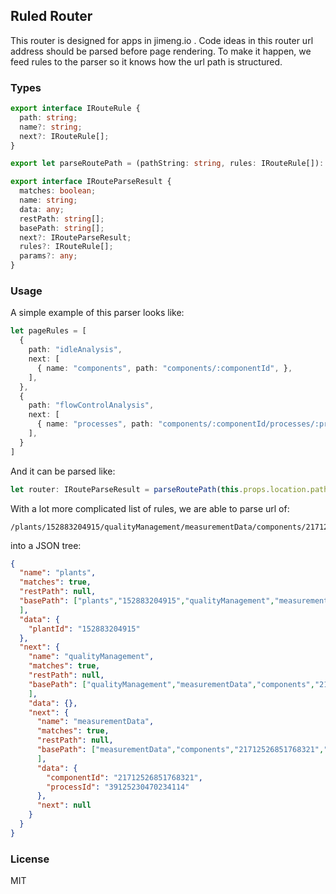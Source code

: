
Ruled Router
----

This router is designed for apps in jimeng.io . Code ideas in this router url address should be parsed before page rendering. To make it happen, we feed rules to the parser so it knows how the url path is structured.

### Types

```ts
export interface IRouteRule {
  path: string;
  name?: string;
  next?: IRouteRule[];
}

export let parseRoutePath = (pathString: string, rules: IRouteRule[]): IRouteParseResult => {}

export interface IRouteParseResult {
  matches: boolean;
  name: string;
  data: any;
  restPath: string[];
  basePath: string[];
  next?: IRouteParseResult;
  rules?: IRouteRule[];
  params?: any;
}
```

### Usage

A simple example of this parser looks like:

```ts
let pageRules = [
  {
    path: "idleAnalysis",
    next: [
      { name: "components", path: "components/:componentId", },
    ],
  },
  {
    path: "flowControlAnalysis",
    next: [
      { name: "processes", path: "components/:componentId/processes/:processId", },
    ],
  }
]
```

And it can be parsed like:

```ts
let router: IRouteParseResult = parseRoutePath(this.props.location.pathname, pageRules);
```

With a lot more complicated list of rules, we are able to parse url of:

```url
/plants/152883204915/qualityManagement/measurementData/components/21712526851768321/processes/39125230470234114
```

into a JSON tree:

```json
{
  "name": "plants",
  "matches": true,
  "restPath": null,
  "basePath": ["plants","152883204915","qualityManagement","measurementData","components","21712526851768321","processes","39125230470234114"
  ],
  "data": {
    "plantId": "152883204915"
  },
  "next": {
    "name": "qualityManagement",
    "matches": true,
    "restPath": null,
    "basePath": ["qualityManagement","measurementData","components","21712526851768321","processes","39125230470234114"
    ],
    "data": {},
    "next": {
      "name": "measurementData",
      "matches": true,
      "restPath": null,
      "basePath": ["measurementData","components","21712526851768321","processes","39125230470234114"
      ],
      "data": {
        "componentId": "21712526851768321",
        "processId": "39125230470234114"
      },
      "next": null
    }
  }
}
```

### License

MIT
